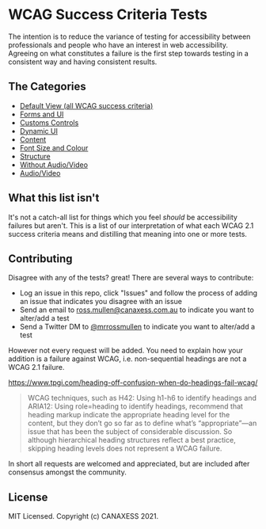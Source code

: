 # WCAG Success Criteria Tests
The intention is to reduce the variance of testing for accessibility between professionals and people who have an interest in web accessibility. Agreeing on what constitutes a failure is the first step towards testing in a consistent way and having consistent results.

## The Categories
- [Default View (all WCAG success criteria)](https://www.notion.so/ce7f793eefe24a5da585420796a58a3a?v=8abb13a3af9b40d48c3099289e7dfbc3)
- [Forms and UI](https://www.notion.so/ce7f793eefe24a5da585420796a58a3a?v=d32b0032ed55407b95a422c450e94ef5)
- [Customs Controls](https://www.notion.so/ce7f793eefe24a5da585420796a58a3a?v=2c170a694a9246a98d9cd5acc5754016)
- [Dynamic UI](https://www.notion.so/ce7f793eefe24a5da585420796a58a3a?v=f910905db416446fa34ae6aa107a19ad)
- [Content](https://www.notion.so/ce7f793eefe24a5da585420796a58a3a?v=4ba2ada304344e4eab482769faa9075a)
- [Font Size and Colour](https://www.notion.so/ce7f793eefe24a5da585420796a58a3a?v=83f6ef5cba9247a9beaf2c75cc834b38)
- [Structure](https://www.notion.so/ce7f793eefe24a5da585420796a58a3a?v=4faa3131e6404fac817841a381d3a97d)
- [Without Audio/Video](https://www.notion.so/ce7f793eefe24a5da585420796a58a3a?v=42b43626e84547b4ac404a3718bd4039)
- [Audio/Video](https://www.notion.so/ce7f793eefe24a5da585420796a58a3a?v=696312cd4a3e44c99f4d64f01a25705f)

## What this list isn't
It's not a catch-all list for things which you feel _should_ be accessibility failures but aren't. This is a list of our interpretation of what each WCAG 2.1 success criteria means and distilling that meaning into one or more tests.

## Contributing
Disagree with any of the tests? great! There are several ways to contribute:
- Log an issue in this repo, click "Issues" and follow the process of adding an issue that indicates you disagree with an issue
- Send an email to ross.mullen@canaxess.com.au to indicate you want to alter/add a test
- Send a Twitter DM to [@mrrossmullen](https://twitter.com/mrrossmullen?lang=en) to indicate you want to alter/add a test

However not every request will be added. You need to explain how your addition is a failure against WCAG, i.e. non-sequential headings are not a WCAG 2.1 failure. 

https://www.tpgi.com/heading-off-confusion-when-do-headings-fail-wcag/
> WCAG techniques, such as H42: Using h1-h6 to identify headings and ARIA12: Using role=heading to identify headings, recommend that heading markup indicate the appropriate heading level for the content, but they don’t go so far as to define what’s “appropriate”—an issue that has been the subject of considerable discussion. So although hierarchical heading structures reflect a best practice, skipping heading levels does not represent a WCAG failure.

In short all requests are welcomed and appreciated, but are included after consensus amongst the community.

## License
MIT Licensed. Copyright (c) CANAXESS 2021.
